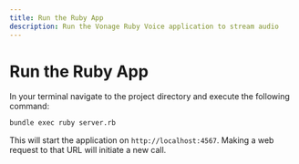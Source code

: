 ```yaml
---
title: Run the Ruby App
description: Run the Vonage Ruby Voice application to stream audio
---
```


# Run the Ruby App

In your terminal navigate to the project directory and execute the following command:

```bash
bundle exec ruby server.rb
```

This will start the application on `http://localhost:4567`. Making a web request to that URL will initiate a new call.